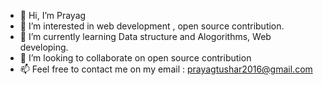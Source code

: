 - 👋 Hi, I’m Prayag
- 👀 I’m interested in web development , open source contribution.
- 🌱 I’m currently learning Data structure and Alogorithms, Web developing.
- 💞️ I’m looking to collaborate on open source contribution
- 📫 Feel free to contact me on my email : prayagtushar2016@gmail.com

<!---
Prayag-09/Prayag-09 is a ✨ special ✨ repository because its `README.md` (this file) appears on your GitHub profile.
You can click the Preview link to take a look at your changes.
--->
